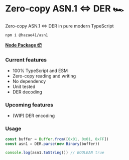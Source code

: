 # Zero-copy ASN.1 <=> DER 🏎️

Zero-copy ASN.1 <=> DER in pure modern TypeScript

```bash
npm i @hazae41/asn1
```

[**Node Package 📦**](https://www.npmjs.com/package/@hazae41/asn1)

### Current features
- 100% TypeScript and ESM
- Zero-copy reading and writing
- No dependency
- Unit tested
- DER decoding

### Upcoming features
- (WIP) DER encoding

### Usage

```typescript
const buffer = Buffer.from([0x01, 0x01, 0xFF])
const asn1 = DER.parse(new Binary(buffer))

console.log(asn1.toString()) // BOOLEAN true
```